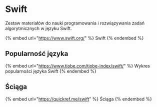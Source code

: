 # Swift

Zestaw materiałów do nauki programowania i rozwiązywania zadań algorytmicznych w języku Swift.

{% embed url="https://www.swift.org/" %}
Swift
{% endembed %}

## Popularność języka

{% embed url="https://www.tiobe.com/tiobe-index/swift/" %}
Wykres popularności języka Swift
{% endembed %}

## Ściąga

{% embed url="https://quickref.me/swift" %}
Ściąga
{% endembed %}
